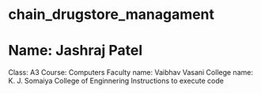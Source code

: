 # chain_drugstore_managament
<h1> Name: Jashraj Patel</h1> 
Class: A3
Course: Computers
Faculty name: Vaibhav Vasani
College name: K. J. Somaiya College of Enginnering
Instructions to execute code

